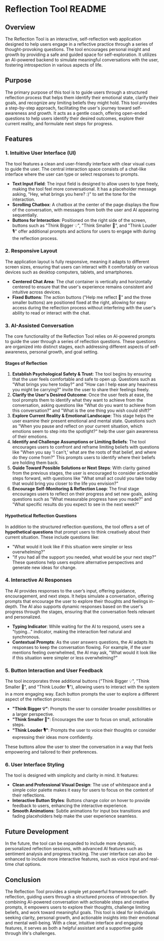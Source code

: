# Reflection Tool README

## Overview
The Reflection Tool is an interactive, self-reflection web application designed to help users engage in a reflective practice through a series of thought-provoking questions. The tool encourages personal insight and growth by providing a safe and guided space for self-exploration. It utilizes an AI-powered backend to simulate meaningful conversations with the user, fostering introspection in various aspects of life.

## Purpose
The primary purpose of this tool is to guide users through a structured reflection process that helps them identify their emotional state, clarify their goals, and recognize any limiting beliefs they might hold. This tool provides a step-by-step approach, facilitating the user's journey toward self-awareness and growth. It acts as a gentle coach, offering open-ended questions to help users identify their desired outcomes, explore their current reality, and formulate next steps for progress.

## Features

### 1. **Intuitive User Interface (UI)**
The tool features a clean and user-friendly interface with clear visual cues to guide the user. The central interaction space consists of a chat-like interface where the user can type or select responses to prompts. 

- **Text Input Field**: The input field is designed to allow users to type freely, making the tool feel more conversational. It has a placeholder message asking, "Hey, what brings you here? :)" to set the tone for the interaction.
- **Scrolling Chatbox**: A chatbox at the center of the page displays the flow of the conversation, with messages from both the user and AI appearing sequentially.
- **Buttons for Interaction**: Positioned on the right side of the screen, buttons such as "Think Bigger 💡", "Think Smaller 🎯", and "Think Louder 🎙️" offer additional prompts and actions for users to engage with during the reflection process.

### 2. **Responsive Layout**
The application layout is fully responsive, meaning it adapts to different screen sizes, ensuring that users can interact with it comfortably on various devices such as desktop computers, tablets, and smartphones.

- **Centered Chat Area**: The chat container is vertically and horizontally centered to ensure that the user's experience remains consistent and intuitive across devices.
- **Fixed Buttons**: The action buttons ("Help me reflect 🧠" and the three smaller buttons) are positioned fixed at the right, allowing for easy access during the reflection process without interfering with the user's ability to read or interact with the chat.

### 3. **AI-Assisted Conversation**
The core functionality of the Reflection Tool relies on AI-powered prompts to guide the user through a series of reflection questions. These questions are organized into distinct stages, each addressing different aspects of self-awareness, personal growth, and goal setting.

#### Stages of Reflection
1. **Establish Psychological Safety & Trust**: The tool begins by ensuring that the user feels comfortable and safe to open up. Questions such as "What brings you here today?" and "How can I help ease any heaviness you might be carrying?" invite the user to share their feelings freely.
2. **Clarify the User's Desired Outcome**: Once the user feels at ease, the tool prompts them to identify what they want to achieve from the conversation, asking questions like "What do you want to achieve from this conversation?" and "What is the one thing you wish could shift?"
3. **Explore Current Reality & Emotional Landscape**: This stage helps the user examine their present emotional and mental state. Questions such as "When you pause and reflect on your current situation, which emotions seem to step into the spotlight?" help the user gain awareness of their emotions.
4. **Identify and Challenge Assumptions or Limiting Beliefs**: The tool encourages users to confront and reframe limiting beliefs with questions like "When you say 'I can't,' what are the roots of that belief, and where do they come from?" This prompts users to identify where their beliefs are holding them back.
5. **Guide Toward Possible Solutions or Next Steps**: With clarity gained from the previous stages, the user is encouraged to consider actionable steps forward, with questions like "What small act could you take today that would bring you closer to the life you envision?"
6. **Encourage Self-Monitoring & Reflection Loop**: The final stage encourages users to reflect on their progress and set new goals, asking questions such as "What measurable progress have you made?" and "What specific results do you expect to see in the next week?"

#### Hypothetical Reflection Questions
In addition to the structured reflection questions, the tool offers a set of **hypothetical questions** that prompt users to think creatively about their current situation. These include questions like:
- "What would it look like if this situation were simpler or less overwhelming?"
- "If you had all the support you needed, what would be your next step?"
These questions help users explore alternative perspectives and generate new ideas for change.

### 4. **Interactive AI Responses**
The AI provides responses to the user’s input, offering guidance, encouragement, and next steps. It helps simulate a conversation, offering prompts that encourage the user to explore their thoughts and feelings in-depth. The AI also supports dynamic responses based on the user's progress through the stages, ensuring that the conversation feels relevant and personalized.

- **Typing Indicator**: While waiting for the AI to respond, users see a "typing..." indicator, making the interaction feel natural and synchronous.
- **Contextual Prompts**: As the user answers questions, the AI adapts its responses to keep the conversation flowing. For example, if the user mentions feeling overwhelmed, the AI may ask, "What would it look like if this situation were simpler or less overwhelming?"

### 5. **Button Interaction and User Feedback**
The tool incorporates three additional buttons ("Think Bigger 💡", "Think Smaller 🎯", and "Think Louder 🎙️"), allowing users to interact with the system in a more engaging way. Each button prompts the user to explore a different aspect of the reflection process:
- **"Think Bigger 💡"**: Prompts the user to consider broader possibilities or a larger perspective.
- **"Think Smaller 🎯"**: Encourages the user to focus on small, actionable steps.
- **"Think Louder 🎙️"**: Prompts the user to voice their thoughts or consider expressing their ideas more confidently.

These buttons allow the user to steer the conversation in a way that feels empowering and tailored to their preferences.

### 6. **User Interface Styling**
The tool is designed with simplicity and clarity in mind. It features:
- **Clean and Professional Visual Design**: The use of whitespace and a simple color palette makes it easy for users to focus on the content of their reflections.
- **Interactive Button Styles**: Buttons change color on hover to provide feedback to users, enhancing the interactive experience.
- **Smooth Animations**: Subtle animations for input box transitions and fading placeholders help make the user experience seamless.

## Future Development
In the future, the tool can be expanded to include more dynamic, personalized reflection sessions, with advanced AI features such as sentiment analysis and progress tracking. The user interface can also be enhanced to include more interactive features, such as voice input and real-time chat options.

## Conclusion
The Reflection Tool provides a simple yet powerful framework for self-reflection, guiding users through a structured process of introspection. By combining AI-powered conversation with actionable steps and creative prompts, it empowers users to explore their thoughts, challenge limiting beliefs, and work toward meaningful goals. This tool is ideal for individuals seeking clarity, personal growth, and actionable insights into their emotional and mental well-being. With a clear, intuitive interface and engaging features, it serves as both a helpful assistant and a supportive guide through life's challenges.